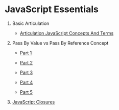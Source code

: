# JavaScript Essentials

1. Basic Articulation

   - [Articulation JavaScript Concepts And Terms](https://drive.google.com/file/d/16SwYDnrCakEFK25N_gAelEBRxQ-ceeMu/view?usp=share_link)

1. Pass By Value vs Pass By Reference Concept

   - [Part 1](https://drive.google.com/file/d/13oDcd34M-Gat-g-8g0v5AMGm22jrTMHl/view?usp=share_link)

   - [Part 2](https://drive.google.com/file/d/1KXLRBIxYXAPm5rvlRkTvJZ_lFZKNpxv5/view?usp=share_link)

   - [Part 3](https://drive.google.com/file/d/17N0e784njcebpralNChF7WNru77VHq23/view?usp=share_link)

   - [Part 4](https://drive.google.com/file/d/13Ff7tuXZAPtjvr4qKivX81ywzwOAK-rv/view?usp=share_link)

   - [Part 5](https://drive.google.com/file/d/15Q5FgYfMIJs2nWR4ptGPK5MQWRaXrW9q/view?usp=share_link)

1. [JavaScript Closures](https://drive.google.com/file/d/16-4Nzc2iJlyBXp6rB-DaKBbHsQjK_-pB/view?usp=sharing)
